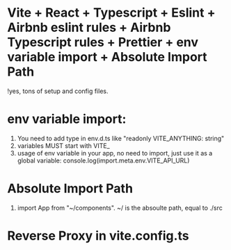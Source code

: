 # Vite + React + Typescript + Eslint + Airbnb eslint rules + Airbnb Typescript rules + Prettier + env variable import + Absolute Import Path

!yes, tons of setup and config files.

# env variable import:

1. You need to add type in env.d.ts like "readonly VITE_ANYTHING: string"
2. variables MUST start with VITE_
3. usage of env variable in your app, no need to import, just use it as a global variable: console.log(import.meta.env.VITE_API_URL)

# Absolute Import Path

1. import App from "~/components". ~/ is the absoulte path, equal to ./src
   
# Reverse Proxy in vite.config.ts


